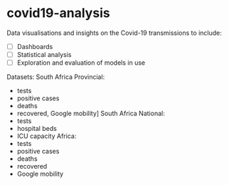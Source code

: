 # covid19-analysis

Data visualisations and insights on the Covid-19 transmissions to include:
 - [ ] Dashboards
 - [ ] Statistical analysis
 - [ ] Exploration and evaluation of models in use 

Datasets:
South Africa Provincial:
  - tests
  - positive cases
  - deaths
  - recovered, Google mobility]
South Africa National:
  - tests
  - hospital beds
  - ICU capacity
Africa:
  - tests
  - positive cases
  - deaths
  - recovered
  - Google mobility

